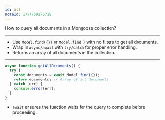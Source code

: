 ```yaml
---
id: all
noteId: 1757759275718
---
```


How to query all documents in a Mongoose collection?

---

- Use `Model.find({})` or `Model.find()` with no filters to get all documents.
- Wrap in `async/await` with `try/catch` for proper error handling.
- Returns an array of all documents in the collection.

---

```js
async function getAllDocuments() {
  try {
    const documents = await Model.find({});
    return documents; // Array of all documents
  } catch (err) {
    console.error(err);
  }
}
```

- `await` ensures the function waits for the query to complete before proceeding.